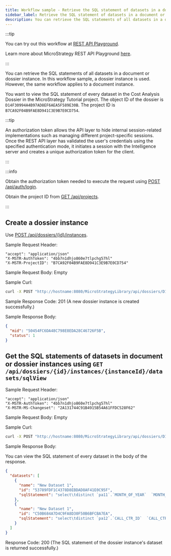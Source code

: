 ```yaml
---
title: Workflow sample - Retrieve the SQL statement of datasets in a document or dossier instance
sidebar_label: Retrieve the SQL statement of datasets in a document or dossier instance
description: You can retrieve the SQL statements of all datasets in a document or dossier instance. In this workflow sample, a dossier instance is used. However, the same workflow applies to a document instance.
---
```


:::tip

You can try out this workflow at [REST API Playground](https://www.postman.com/microstrategysdk/workspace/microstrategy-rest-api/folder/16131298-5d5e523d-6a02-45a1-9537-bc0d37f9c10c).

Learn more about MicroStrategy REST API Playground [here](/docs/getting-started/playground.md).

:::

You can retrieve the SQL statements of all datasets in a document or dossier instance. In this workflow sample, a dossier instance is used. However, the same workflow applies to a document instance.

You want to view the SQL statement of every dataset in the Cost Analysis Dossier in the MicroStrategy Tutorial project. The object ID of the dossier is `D14F30994A4B97AD8EF6AEA5F589E30B`. The project ID is `B7CA92F04B9FAE8D941C3E9B7E0CD754`.

:::tip

An authorization token allows the API layer to hide internal session-related implementations such as managing different project-specific sessions. Once the REST API layer has validated the user's credentials using the specified authentication mode, it initiates a session with the Intelligence server and creates a unique authorization token for the client.

:::

:::info

Obtain the authorization token needed to execute the request using [POST /api/auth/login](https://demo.microstrategy.com/MicroStrategyLibrary/api-docs/index.html#/Authentication/postLogin).

Obtain the project ID from [GET /api/projects](https://demo.microstrategy.com/MicroStrategyLibrary/api-docs/index.html#/Projects/getProjects_1).

:::

## Create a dossier instance

Use [POST /api/dossiers/{id}/instances](https://demo.microstrategy.com/MicroStrategyLibrary/api-docs/index.html#/Dossiers%20and%20Documents/createDossierInstance_1).

Sample Request Header:

```http
"accept": "application/json"
"X-MSTR-AuthToken": "4bb7n1dhjo860e7tlpchg57hl"
"X-MSTR-ProjectID": "B7CA92F04B9FAE8D941C3E9B7E0CD754"
```

Sample Request Body: Empty

Sample Curl:

```bash
curl -X POST "http://hostname:8080/MicroStrategyLibrary/api/dossiers/D14F30994A4B97AD8EF6AEA5F589E30B/instances" -H "accept: application/json" -H "X-MSTR-AuthToken: 4bb7n1dhjo860e7tlpchg57hl" -H "X-MSTR-ProjectID: B7CA92F04B9FAE8D941C3E9B7E0CD754"
```

Sample Response Code: 201 (A new dossier instance is created successfully.)

Sample Response Body:

```json
{
  "mid": "50454FC6DA48C798E8EDA28C46726F5B",
  "status": 1
}
```

## Get the SQL statements of datasets in document or dossier instances using `GET /api/dossiers/{id}/instances/{instanceId}/datasets/sqlView`

Sample Request Header:

```http
"accept": "application/json"
"X-MSTR-AuthToken": "4bb7n1dhjo860e7tlpchg57hl"
"X-MSTR-MS-Changeset": "2A131744C91B4915B54A61FFDC528F62"
```

Sample Request Body: Empty

Sample Curl:

```bash
curl -X POST "http://hostname:8080/MicroStrategyLibrary/api/dossiers/D14F30994A4B97AD8EF6AEA5F589E30B/instances/50454FC6DA48C798E8EDA28C46726F5B/datasets/sqlView" -H "accept: application/json" -H "X-MSTR-AuthToken: 4bb7n1dhjo860e7tlpchg57hl" -H "X-MSTR-ProjectID: B7CA92F04B9FAE8D941C3E9B7E0CD754"
```

Sample Response Body:

You can view the SQL statement of every dataset in the body of the response.

```json
{
  "datasets": [
    {
      "name": "New Dataset 1",
      "id": "53789FDF1C4378D8EBDAD8AF41E0C95F",
      "sqlStatement": "select\tdistinct `pa11`.`MONTH_OF_YEAR`  `MONTH_OF_YEAR`,\n\t`a14`.`MONTH_OF_YEAR_NAME`  `MONTH_OF_YEAR_NAME0`,\n\t`pa11`.`Quarter_ID`  `Quarter_ID`,\n\t`a13`.`QUARTER_DESC`  `QUARTER_DESC0`,\n\t`a13`.`Year_ID`  `Year_ID`,\n\t`pa11`.`WJXBFS1`  `WJXBFS1`,\n\t`pa11`.`WJXBFS2`  `WJXBFS2`,\n\t`pa12`.`WJXBFS1`  `WJXBFS3`\nfrom\t(select\t`a12`.`Quarter_ID`  `Quarter_ID`,\n\t\t`a13`.`MONTH_OF_YEAR`  `MONTH_OF_YEAR`,\n\t\tsum((`a11`.`QTY_SOLD` * `a11`.`UNIT_COST`))  `WJXBFS1`,\n\t\tsum((`a11`.`QTY_SOLD` * `a11`.`DISCOUNT`))  `WJXBFS2`\n\tfrom\t`ORDER_DETAIL`\t`a11`\n\t\tjoin\t`LU_DAY`\t`a12`\n\t\t  on \t(`a11`.`ORDER_DATE` = `a12`.`DAY_DATE`)\n\t\tjoin\t`LU_MONTH`\t`a13`\n\t\t  on \t(`a12`.`MONTH_ID` = `a13`.`MONTH_ID`)\n\tgroup by\t`a12`.`Quarter_ID`,\n\t\t`a13`.`MONTH_OF_YEAR`\n\t)\t`pa11`\n\tjoin\t(select\t`a13`.`Quarter_ID`  `Quarter_ID`,\n\t\t`a12`.`MONTH_OF_YEAR`  `MONTH_OF_YEAR`,\n\t\tsum(`a11`.`TOT_COST`)  `WJXBFS1`\n\tfrom\t`STATE_SUBCATEG_MNTH_SLS`\t`a11`\n\t\tjoin\t`LU_MONTH`\t`a12`\n\t\t  on \t(`a11`.`MONTH_ID` = `a12`.`MONTH_ID`)\n\t\tjoin\t`LU_QUARTER`\t`a13`\n\t\t  on \t(`a12`.`Quarter_ID` = `a13`.`LY_QUARTER_ID`)\n\tgroup by\t`a13`.`Quarter_ID`,\n\t\t`a12`.`MONTH_OF_YEAR`\n\t)\t`pa12`\n\t  on \t(`pa11`.`MONTH_OF_YEAR` = `pa12`.`MONTH_OF_YEAR` and \n\t`pa11`.`Quarter_ID` = `pa12`.`Quarter_ID`)\n\tjoin\t`LU_QUARTER`\t`a13`\n\t  on \t(`pa11`.`Quarter_ID` = `a13`.`Quarter_ID`)\n\tjoin\t`LU_MONTH_OF_YEAR`\t`a14`\n\t  on \t(`pa11`.`MONTH_OF_YEAR` = `a14`.`MONTH_OF_YEAR`)\n\n[Analytical engine calculation steps:\n\t1.  Calculate metric: <Cost Growth>\n\t2.  Perform cross-tabbing\n]\n"
    },
    {
      "name": "New Dataset 1",
      "id": "C50B684A7D4C9FA8D30F50B6BFCBA7EA",
      "sqlStatement": "select\tdistinct `pa12`.`CALL_CTR_ID`  `CALL_CTR_ID`,\n\t`a13`.`CENTER_NAME`  `CENTER_NAME`,\n\t`a13`.`COUNTRY_ID`  `COUNTRY_ID`,\n\t`a15`.`COUNTRY_NAME`  `COUNTRY_NAME0`,\n\t`a13`.`REGION_ID`  `REGION_ID`,\n\t`a14`.`REGION_NAME`  `REGION_NAME`,\n\t`pa12`.`WJXBFS1`  `WJXBFS1`\n\t`pa12`.`Revenue`  `Revenue`\nfrom\t(select\t`a12`.`CALL_CTR_ID`  `CALL_CTR_ID`,\n\t\tsum((`a11`.`TOT_DOLLAR_SALES` - `a11`.`TOT_COST`))  `WJXBFS1`,\n\t\tsum(`a11`.`TOT_DOLLAR_SALES`)  `Revenue`\n\tfrom\t`ITEM_EMP_SLS`\t`a11`\n\t\tjoin\t`LU_EMPLOYEE`\t`a12`\n\t\t  on \t(`a11`.`EMP_ID` = `a12`.`EMP_ID`)\n\tgroup by\t`a12`.`CALL_CTR_ID`\n\t)\t`pa12`\n\tjoin\t`LU_CALL_CTR`\t`a13`\n\t  on \t(`pa12`.`CALL_CTR_ID` = `a13`.`CALL_CTR_ID`)\n\tjoin\t`LU_REGION`\t`a14`\n\t  on \t(`a13`.`COUNTRY_ID` = `a14`.`COUNTRY_ID` and \n\t`a13`.`REGION_ID` = `a14`.`REGION_ID`)\n\tjoin\t`LU_COUNTRY`\t`a15`\n\t  on \t(`a13`.`COUNTRY_ID` = `a15`.`COUNTRY_ID`)\n\n[Analytical engine calculation steps:\n\t1.  Calculate metric: <Profit Margin>\n\t2.  Calculate metric: <Profit Percent Growth>\n\t3.  Perform cross-tabbing\n]\n"
    }
  ]
}
```

Response Code: 200 (The SQL statement of the dossier instance's dataset is returned successfully.)

